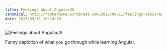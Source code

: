 ```yaml
---
title: Feelings about AngularJS
canonical: http://rockerhome.wordpress.com/2013/09/11/feelings-about-angularjs/
date: 2013/09/11 16:14:20
---
```

![Feelings about AngularJS](http://rockerhome.files.wordpress.com/2013/09/feelings_about_angularjs_over_time.png)

Funny depiction of what you go through while learning Angular.